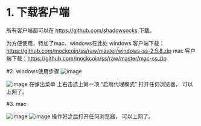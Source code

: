 # 1. 下载客户端

所有客户端都可以在  https://github.com/shadowsocks 下载。

为方便使用，特加了mac、windows在此处
windows 客户端下载：https://github.com/mockcoin/ss/raw/master/windows-ss-2.5.8.zip
mac 客户端下载：https://github.com/mockcoin/ss/raw/master/mac-ss.zip


#2. windows使用步骤
 ![image](https://github.com/mockcoin/ss/raw/master/win_1.png)

 ![image](https://github.com/mockcoin/ss/raw/master/win_2.png)
在弹出菜单 上右击选上第一项 “启用代理模式”
打开任何浏览器， 可以上网了。

#3. mac

 ![image](https://github.com/mockcoin/ss/raw/master/mac_1.png)
 ![image](https://github.com/mockcoin/ss/raw/master/mac_2.png)
操作好之后打开任何浏览器， 可以上网了。